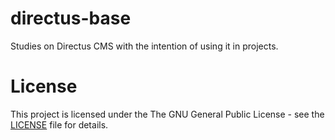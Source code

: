 # directus-base

Studies on Directus CMS with the intention of using it in projects.

# License

This project is licensed under the The GNU General Public License - see the [LICENSE](LICENSE) file for details.
